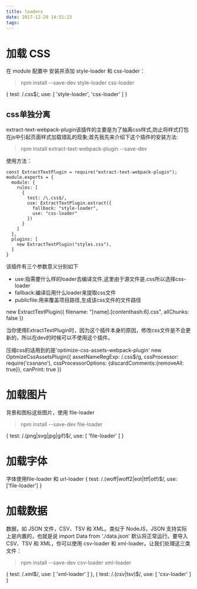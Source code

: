 ```yaml
---
title: loaders
date: 2017-12-20 14:51:23
tags:
---
```


# 加载 CSS
在 module 配置中 安装并添加 style-loader 和 css-loader：
> npm install --save-dev style-loader css-loader

{
  test: /\.css$/,
  use: [
    'style-loader',
    'css-loader'
  ]
}
## css单独分离
extract-text-webpack-plugin该插件的主要是为了抽离css样式,防止将样式打包在js中引起页面样式加载错乱的现象;首先我先来介绍下这个插件的安装方法:
> npm install extract-text-webpack-plugin --save-dev

使用方法：
```
const ExtractTextPlugin = require("extract-text-webpack-plugin");
module.exports = {
  module: {
    rules: [
      {
        test: /\.css$/,
        use: ExtractTextPlugin.extract({
          fallback: "style-loader",
          use: "css-loader"
        })
      }
    ]
  },
  plugins: [
    new ExtractTextPlugin("styles.css"),
  ]
}
```

该插件有三个参数意义分别如下

* use:指需要什么样的loader去编译文件,这里由于源文件是.css所以选择css-loader
* fallback:编译后用什么loader来提取css文件
* publicfile:用来覆盖项目路径,生成该css文件的文件路径

new ExtractTextPlugin({
    filename: "[name].[contenthash:6].css",
    allChunks: false
})

当你使用ExtractTextPlugin时，因为这个插件本身的原因，修改css文件是不会更新的，所以在dev的时候可以不使用这个插件。

压缩css的话用到的是'optimize-css-assets-webpack-plugin'
new OptmizeCssAssetsPlugin({
    assetNameRegExp: /\.css$/g,
    cssProcessor: require('cssnano'),
    cssProcessorOptions: {discardComments:{removeAll: true}},
    canPrint: true
})


# 加载图片
背景和图标这些图片，使用 file-loader
> npm install --save-dev file-loader

{
    test: /\.(png|svg|jpg|gif)$/,
    use: [ 'file-loader' ]
}

# 加载字体
字体使用file-loader 和 url-loader
{
  test: /\.(woff|woff2|eot|ttf|otf)$/,
  use: ['file-loader']
}
# 加载数据
数据，如 JSON 文件，CSV、TSV 和 XML。类似于 NodeJS，JSON 支持实际上是内置的，也就是说 import Data from './data.json' 默认将正常运行。要导入 CSV、TSV 和 XML，你可以使用 csv-loader 和 xml-loader。让我们处理这三类文件：
> npm install --save-dev csv-loader xml-loader

{
    test: /\.xml$/,
    use: [ 'xml-loader' ]
},
{
    test: /\.(csv|tsv)$/,
    use: [ 'csv-loader' ]
}